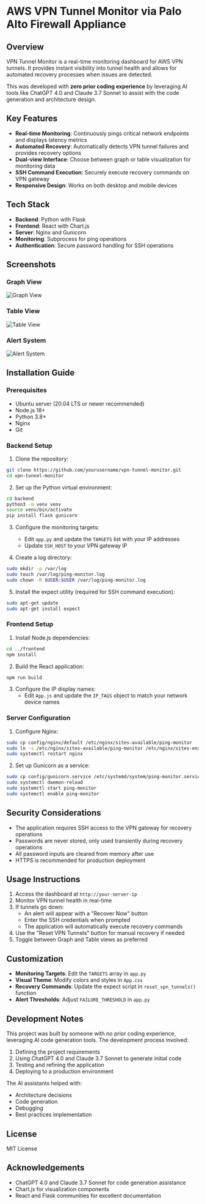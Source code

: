 # AWS VPN Tunnel Monitor via Palo Alto Firewall Appliance

## Overview

VPN Tunnel Monitor is a real-time monitoring dashboard for AWS VPN tunnels. It provides instant visibility into tunnel health and allows for automated recovery processes when issues are detected.

This was developed with **zero prior coding experience** by leveraging AI tools like ChatGPT 4.0 and Claude 3.7 Sonnet to assist with the code generation and architecture design.

## Key Features

- **Real-time Monitoring**: Continuously pings critical network endpoints and displays latency metrics
- **Automated Recovery**: Automatically detects VPN tunnel failures and provides recovery options
- **Dual-view Interface**: Choose between graph or table visualization for monitoring data
- **SSH Command Execution**: Securely execute recovery commands on VPN gateway
- **Responsive Design**: Works on both desktop and mobile devices

## Tech Stack

- **Backend**: Python with Flask
- **Frontend**: React with Chart.js
- **Server**: Nginx and Gunicorn
- **Monitoring**: Subprocess for ping operations
- **Authentication**: Secure password handling for SSH operations

## Screenshots

### Graph View
![Graph View](screenshots/graph-view.png)

### Table View
![Table View](screenshots/table-view.png)

### Alert System
![Alert System](screenshots/tunnel-down-alert.png)

## Installation Guide

### Prerequisites

- Ubuntu server (20.04 LTS or newer recommended)
- Node.js 18+
- Python 3.8+
- Nginx
- Git

### Backend Setup

1. Clone the repository:
```bash
git clone https://github.com/yourusername/vpn-tunnel-monitor.git
cd vpn-tunnel-monitor
```

2. Set up the Python virtual environment:
```bash
cd backend
python3 -m venv venv
source venv/bin/activate
pip install flask gunicorn
```

3. Configure the monitoring targets:
   - Edit `app.py` and update the `TARGETS` list with your IP addresses
   - Update `SSH_HOST` to your VPN gateway IP

4. Create a log directory:
```bash
sudo mkdir -p /var/log
sudo touch /var/log/ping-monitor.log
sudo chown -R $USER:$USER /var/log/ping-monitor.log
```

5. Install the expect utility (required for SSH command execution):
```bash
sudo apt-get update
sudo apt-get install expect
```

### Frontend Setup

1. Install Node.js dependencies:
```bash
cd ../frontend
npm install
```

2. Build the React application:
```bash
npm run build
```

3. Configure the IP display names:
   - Edit `App.js` and update the `IP_TAGS` object to match your network device names

### Server Configuration

1. Configure Nginx:
```bash
sudo cp config/nginx/default /etc/nginx/sites-available/ping-monitor
sudo ln -s /etc/nginx/sites-available/ping-monitor /etc/nginx/sites-enabled/
sudo systemctl restart nginx
```

2. Set up Gunicorn as a service:
```bash
sudo cp config/gunicorn.service /etc/systemd/system/ping-monitor.service
sudo systemctl daemon-reload
sudo systemctl start ping-monitor
sudo systemctl enable ping-monitor
```

## Security Considerations

- The application requires SSH access to the VPN gateway for recovery operations
- Passwords are never stored, only used transiently during recovery operations
- All password inputs are cleared from memory after use
- HTTPS is recommended for production deployment

## Usage Instructions

1. Access the dashboard at `http://your-server-ip`
2. Monitor VPN tunnel health in real-time
3. If tunnels go down:
   - An alert will appear with a "Recover Now" button
   - Enter the SSH credentials when prompted
   - The application will automatically execute recovery commands
4. Use the "Reset VPN Tunnels" button for manual recovery if needed
5. Toggle between Graph and Table views as preferred

## Customization

- **Monitoring Targets**: Edit the `TARGETS` array in `app.py`
- **Visual Theme**: Modify colors and styles in `App.css`
- **Recovery Commands**: Update the expect script in `reset_vpn_tunnels()` function
- **Alert Thresholds**: Adjust `FAILURE_THRESHOLD` in `app.py`

## Development Notes

This project was built by someone with no prior coding experience, leveraging AI code generation tools. The development process involved:

1. Defining the project requirements
2. Using ChatGPT 4.0 and Claude 3.7 Sonnet to generate initial code
3. Testing and refining the application
4. Deploying to a production environment

The AI assistants helped with:
- Architecture decisions
- Code generation
- Debugging
- Best practices implementation

## License

MIT License

## Acknowledgements

- ChatGPT 4.0 and Claude 3.7 Sonnet for code generation assistance
- Chart.js for visualization components
- React and Flask communities for excellent documentation
